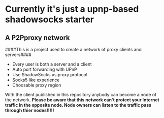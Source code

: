 # Currently it's just a upnp-based shadowsocks starter

## A P2Pproxy network ##
####This is a project used to create a network of proxy clients and servers####
- Every user is both a server and a client
- Auto port forwarding with UPnP
- Use ShadowSocks as proxy protocol
- Socks5 like experience
- Choosable proxy region

With the client published in this repository anybody can become a node of the network.
**Please be aware that this network can't protect your Internet traffic in the opposite node. Node owners can listen to the traffic pass through thier nodes!!!!!**
